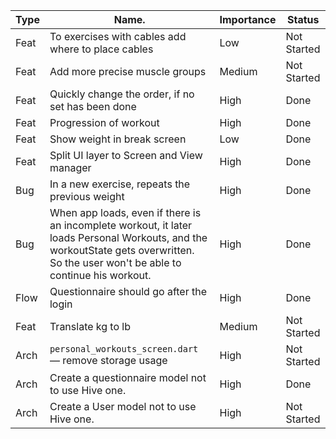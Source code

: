 | Type | Name.                                                  | Importance | Status      |
| ---- | ------------------------------------------------------ | ---------- | ----------- |
| Feat | To exercises with cables add where to place cables     | Low        | Not Started |
| Feat | Add more precise muscle groups                         | Medium     | Not Started |
| Feat | Quickly change the order, if no set has been done      | High       | Done        |
| Feat | Progression of workout                                 | High       | Done        |
| Feat | Show weight in break screen                            | Low        | Done        |
| Feat | Split UI layer to Screen and View manager              | High       | Done        |
| Bug  | In a new exercise, repeats the previous weight         | High       | Done        |
| Bug  | When app loads, even if there is an incomplete workout, it later loads Personal Workouts, and the workoutState gets overwritten. So the user won't be able to continue his workout.                                                        | High       | Done        |
| Flow | Questionnaire should go after the login                | High       | Done        |
| Feat | Translate kg to lb                                     | Medium     | Not Started |
| Arch | `personal_workouts_screen.dart` — remove storage usage | High       | Not Started |
| Arch | Create a questionnaire model not to use Hive one.      | High       | Done        |
| Arch | Create a User model not to use Hive one.               | High       | Not Started |